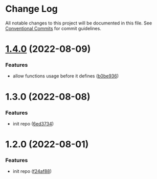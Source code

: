 # Change Log

All notable changes to this project will be documented in this file.
See [Conventional Commits](https://conventionalcommits.org) for commit guidelines.

# [1.4.0](https://github.com/icese7en/configs/compare/@icese7en/eslint-config@1.3.0...@icese7en/eslint-config@1.4.0) (2022-08-09)

### Features

- allow functions usage before it defines ([b0be936](https://github.com/icese7en/configs/commit/b0be936cff12973bd5081da8e033301d8ee61057))

# 1.3.0 (2022-08-08)

### Features

- init repo ([6ed3734](https://github.com/icese7en/configs/commit/6ed37347b525944575c0f79aa92eedee0479a0fe))

# 1.2.0 (2022-08-01)

### Features

- init repo ([f24af88](https://github.com/icese7en/configs/commit/f24af888e8fe85ced2d9bcf50d9e7f398380101d))
